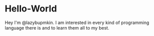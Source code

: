 # Hello-World
Hey I'm @lazybupmkin. I am interested in every kind of programming language there is and to learn them all to my best.
